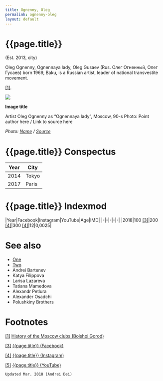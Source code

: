 ```yaml
---
title: Ognenny, Oleg
permalink: ognenny-oleg
layout: default
---
```


# {{page.title}}

(Est. 2013, city)

Oleg Ognenny, Ognennaya lady, Oleg Gusaev (Rus. Олег Огненный, Олег Гусаев) born 1969, Baku, is a Russian artist, leader of national transvestite movement.

<span id="a1">[\[1\]](#f1)</span>.

![](/encyclopedia/images/ognennaya.jpg)

**Image title**

Artist Oleg Ognenny as “Ognennaya lady”, Moscow, 90-s
Photo: Point author here / Link to source here

*Photo: [Name](index) / [Source](index)*

# {{page.title}} Conspectus

|Year|City|
|-|-|
|2014|Tokyo|
|2017|Paris|

# {{page.title}} Indexmod

|Year|Facebook|Instagram|YouTube|Age|IMD|
|-|-|-|-|-|
|2018|100 <span id="a3">[\[3\]](#f3)</span>|200 <span id="a4">[\[4\]](#f4)</span>|300 <span id="a4">[\[4\]](#f4)</span>|12|0,0025|


# See also

+ [One](index)
+ [Two](index)
+ Andrei Bartenev
+ Katya Filippova
+ Larisa Lazareva
+ Tatiana Mamedova
+ Alexandr Petlura
+ Alexander Osadchi
+ Polushkiny Brothers

# Footnotes


[[1]](#a1) <span id="f1"></span> [History of the Moscow clubs (Bolshoi Gorod)](http://bg.ru/entertainment/istorija_moskovskih_klubov-15640/?chapter=5)

[[3]](#a3) <span id="f3"></span> [{{page.title}} (Facebook)](index)

[[4]](#a4) <span id="f4"></span> [{{page.title}} (Instagram)](index)

[[5]](#a5) <span id="f5"></span> [{{page.title}} (YouTube)](index)

`Updated Mar. 2018 (Andrei Dei)`
